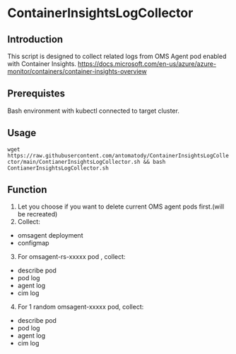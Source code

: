 # ContainerInsightsLogCollector

## Introduction
This script is designed to collect related logs from OMS Agent pod enabled with Container Insights.
https://docs.microsoft.com/en-us/azure/azure-monitor/containers/container-insights-overview

## Prerequistes
Bash environment with kubectl connected to target cluster.

## Usage
`wget https://raw.githubusercontent.com/antomatody/ContainerInsightsLogCollector/main/ContianerInsightsLogCollector.sh && bash ContianerInsightsLogCollector.sh`

## Function
1. Let you choose if you want to delete current OMS agent pods first.(will be recreated)
2. Collect:
- omsagent deployment
- configmap 
3. For omsagent-rs-xxxxx pod , collect:
- describe pod
- pod log
- agent log
- cim log
4. For 1 random omsagent-xxxxx pod, collect:
- describe pod
- pod log
- agent log
- cim log

